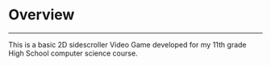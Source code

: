 # Overview

---

This is a basic 2D sidescroller Video Game developed for my 11th grade High School computer science course.


